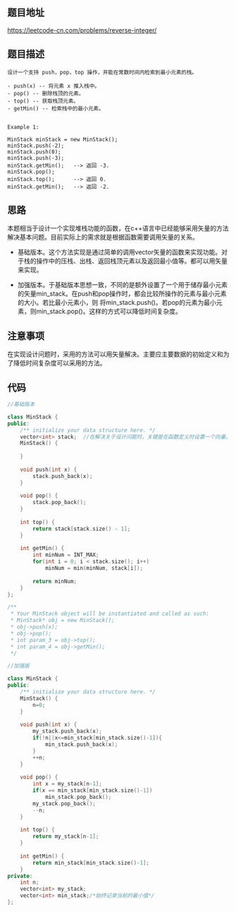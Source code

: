 ## 题目地址
https://leetcode-cn.com/problems/reverse-integer/

## 题目描述
```
设计一个支持 push，pop，top 操作，并能在常数时间内检索到最小元素的栈。

- push(x) -- 将元素 x 推入栈中。
- pop() -- 删除栈顶的元素。
- top() -- 获取栈顶元素。
- getMin() -- 检索栈中的最小元素。


Example 1:

MinStack minStack = new MinStack();
minStack.push(-2);
minStack.push(0);
minStack.push(-3);
minStack.getMin();   --> 返回 -3.
minStack.pop();
minStack.top();      --> 返回 0.
minStack.getMin();   --> 返回 -2.
```

## 思路

本题相当于设计一个实现堆栈功能的函数，在c++语言中已经能够采用矢量的方法解决基本问题。目前实际上的需求就是根据函数需要调用矢量的关系。

- 基础版本。这个方法实现是通过简单的调用vector矢量的函数来实现功能。对于栈的操作中的压栈、出栈、返回栈顶元素以及返回最小值等。都可以用矢量来实现。

- 加强版本。于基础版本思想一致，不同的是额外设置了一个用于储存最小元素的矢量min_stack。在push和pop操作时，都会比较所操作的元素与最小元素的大小。若比最小元素小，则
将min_stack.push()。若pop的元素为最小元素，则min_stack.pop()。这样的方式可以降低时间复杂度。

## 注意事项
在实现设计问题时，采用的方法可以用矢量解决。主要应主要数据的初始定义和为了降低时间复杂度可以采用的方法。


## 代码
```c++
//基础版本

class MinStack {
public:
    /** initialize your data structure here. */
    vector<int> stack;  //在解决关于设计问题时，关键是在函数定义时设置一个向量。
    MinStack() {
        
    }
    
    void push(int x) {
        stack.push_back(x);
    }
    
    void pop() {
        stack.pop_back();
    }
    
    int top() {
        return stack[stack.size() - 1];
    }
    
    int getMin() {
        int minNum = INT_MAX;
        for(int i = 0; i < stack.size(); i++)
            minNum = min(minNum, stack[i]);
        
        return minNum;
    }
};

/**
 * Your MinStack object will be instantiated and called as such:
 * MinStack* obj = new MinStack();
 * obj->push(x);
 * obj->pop();
 * int param_3 = obj->top();
 * int param_4 = obj->getMin();
 */
```

```c++
//加强版

class MinStack {
public:
    /** initialize your data structure here. */
    MinStack() {
        n=0;
    }
    
    void push(int x) {
        my_stack.push_back(x);
        if(!n||x<=min_stack[min_stack.size()-1]){
            min_stack.push_back(x);
        }
        ++n;
    }
    
    void pop() {
        int x = my_stack[n-1];
        if(x == min_stack[min_stack.size()-1])
            min_stack.pop_back();
        my_stack.pop_back();
        --n;
    }
    
    int top() {
        return my_stack[n-1];
    }
    
    int getMin() {
        return min_stack[min_stack.size()-1];
    }
private:
    int n;
    vector<int> my_stack;
    vector<int> min_stack;/*始终记录当前的最小值*/
};
```

